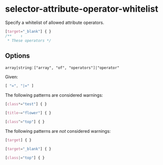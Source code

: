 # selector-attribute-operator-whitelist

Specify a whitelist of allowed attribute operators.

```css
[target="_blank"] { }
/**    ↑
 * These operators */
```

## Options

`array|string`: `["array", "of", "operators"]|"operator"`

Given:

```js
[ "=", "|=" ]
```

The following patterns are considered warnings:

```css
[class*="test"] { }
```

```css
[title~="flower"] { }
```

```css
[class^="top"] { }
```

The following patterns are *not* considered warnings:

```css
[target] { }
```

```css
[target="_blank"] { }
```

```css
[class|="top"] { }
```
